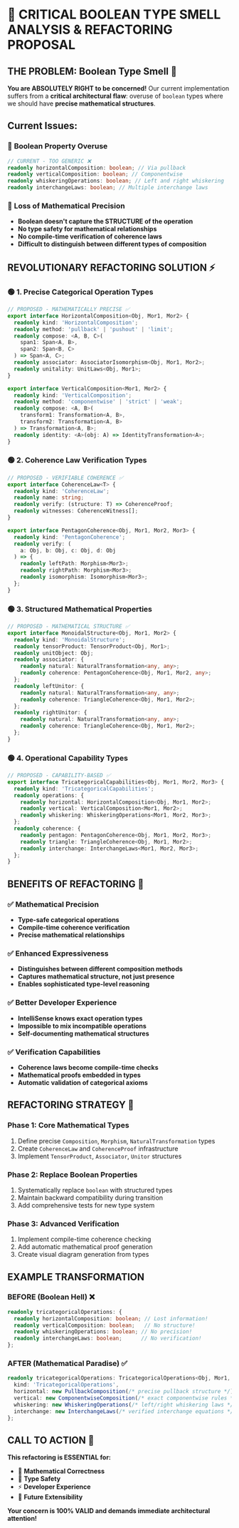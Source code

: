 # 🚨 CRITICAL BOOLEAN TYPE SMELL ANALYSIS & REFACTORING PROPOSAL

## **THE PROBLEM: Boolean Type Smell** 🚨

**You are ABSOLUTELY RIGHT to be concerned!** Our current implementation suffers from a **critical architectural flaw**: overuse of `boolean` types where we should have **precise mathematical structures**.

## **Current Issues:**

### 🔴 **Boolean Property Overuse**
```typescript
// CURRENT - TOO GENERIC ❌
readonly horizontalComposition: boolean; // Via pullback
readonly verticalComposition: boolean; // Componentwise
readonly whiskeringOperations: boolean; // Left and right whiskering
readonly interchangeLaws: boolean; // Multiple interchange laws
```

### 🔴 **Loss of Mathematical Precision**
- **Boolean doesn't capture the STRUCTURE of the operation**
- **No type safety for mathematical relationships**
- **No compile-time verification of coherence laws**
- **Difficult to distinguish between different types of composition**

## **REVOLUTIONARY REFACTORING SOLUTION** ⚡

### 🟢 **1. Precise Categorical Operation Types**

```typescript
// PROPOSED - MATHEMATICALLY PRECISE ✅
export interface HorizontalComposition<Obj, Mor1, Mor2> {
  readonly kind: 'HorizontalComposition';
  readonly method: 'pullback' | 'pushout' | 'limit';
  readonly compose: <A, B, C>(
    span1: Span<A, B>, 
    span2: Span<B, C>
  ) => Span<A, C>;
  readonly associator: AssociatorIsomorphism<Obj, Mor1, Mor2>;
  readonly unitality: UnitLaws<Obj, Mor1>;
}

export interface VerticalComposition<Mor1, Mor2> {
  readonly kind: 'VerticalComposition';
  readonly method: 'componentwise' | 'strict' | 'weak';
  readonly compose: <A, B>(
    transform1: Transformation<A, B>,
    transform2: Transformation<A, B>
  ) => Transformation<A, B>;
  readonly identity: <A>(obj: A) => IdentityTransformation<A>;
}
```

### 🟢 **2. Coherence Law Verification Types**

```typescript
// PROPOSED - VERIFIABLE COHERENCE ✅
export interface CoherenceLaw<T> {
  readonly kind: 'CoherenceLaw';
  readonly name: string;
  readonly verify: (structure: T) => CoherenceProof;
  readonly witnesses: CoherenceWitness[];
}

export interface PentagonCoherence<Obj, Mor1, Mor2, Mor3> {
  readonly kind: 'PentagonCoherence';
  readonly verify: (
    a: Obj, b: Obj, c: Obj, d: Obj
  ) => {
    readonly leftPath: Morphism<Mor3>;
    readonly rightPath: Morphism<Mor3>;
    readonly isomorphism: Isomorphism<Mor3>;
  };
}
```

### 🟢 **3. Structured Mathematical Properties**

```typescript
// PROPOSED - MATHEMATICAL STRUCTURE ✅
export interface MonoidalStructure<Obj, Mor1, Mor2> {
  readonly kind: 'MonoidalStructure';
  readonly tensorProduct: TensorProduct<Obj, Mor1>;
  readonly unitObject: Obj;
  readonly associator: {
    readonly natural: NaturalTransformation<any, any>;
    readonly coherence: PentagonCoherence<Obj, Mor1, Mor2, any>;
  };
  readonly leftUnitor: {
    readonly natural: NaturalTransformation<any, any>;
    readonly coherence: TriangleCoherence<Obj, Mor1, Mor2>;
  };
  readonly rightUnitor: {
    readonly natural: NaturalTransformation<any, any>;
    readonly coherence: TriangleCoherence<Obj, Mor1, Mor2>;
  };
}
```

### 🟢 **4. Operational Capability Types**

```typescript
// PROPOSED - CAPABILITY-BASED ✅
export interface TricategoricalCapabilities<Obj, Mor1, Mor2, Mor3> {
  readonly kind: 'TricategoricalCapabilities';
  readonly operations: {
    readonly horizontal: HorizontalComposition<Obj, Mor1, Mor2>;
    readonly vertical: VerticalComposition<Mor1, Mor2>;
    readonly whiskering: WhiskeringOperations<Mor1, Mor2, Mor3>;
  };
  readonly coherence: {
    readonly pentagon: PentagonCoherence<Obj, Mor1, Mor2, Mor3>;
    readonly triangle: TriangleCoherence<Obj, Mor1, Mor2>;
    readonly interchange: InterchangeLaws<Mor1, Mor2, Mor3>;
  };
}
```

## **BENEFITS OF REFACTORING** 🌟

### ✅ **Mathematical Precision**
- **Type-safe categorical operations**
- **Compile-time coherence verification**
- **Precise mathematical relationships**

### ✅ **Enhanced Expressiveness**
- **Distinguishes between different composition methods**
- **Captures mathematical structure, not just presence**
- **Enables sophisticated type-level reasoning**

### ✅ **Better Developer Experience**
- **IntelliSense knows exact operation types**
- **Impossible to mix incompatible operations**
- **Self-documenting mathematical structures**

### ✅ **Verification Capabilities**
- **Coherence laws become compile-time checks**
- **Mathematical proofs embedded in types**
- **Automatic validation of categorical axioms**

## **REFACTORING STRATEGY** 🔧

### **Phase 1: Core Mathematical Types**
1. Define precise `Composition`, `Morphism`, `NaturalTransformation` types
2. Create `CoherenceLaw` and `CoherenceProof` infrastructure
3. Implement `TensorProduct`, `Associator`, `Unitor` structures

### **Phase 2: Replace Boolean Properties**
1. Systematically replace `boolean` with structured types
2. Maintain backward compatibility during transition
3. Add comprehensive tests for new type system

### **Phase 3: Advanced Verification**
1. Implement compile-time coherence checking
2. Add automatic mathematical proof generation
3. Create visual diagram generation from types

## **EXAMPLE TRANSFORMATION**

### **BEFORE (Boolean Hell)** ❌
```typescript
readonly tricategoricalOperations: {
  readonly horizontalComposition: boolean; // Lost information!
  readonly verticalComposition: boolean;   // No structure!
  readonly whiskeringOperations: boolean; // No precision!
  readonly interchangeLaws: boolean;      // No verification!
};
```

### **AFTER (Mathematical Paradise)** ✅
```typescript
readonly tricategoricalOperations: TricategoricalOperations<Obj, Mor1, Mor2, Mor3> = {
  kind: 'TricategoricalOperations',
  horizontal: new PullbackComposition(/* precise pullback structure */),
  vertical: new ComponentwiseComposition(/* exact componentwise rules */),
  whiskering: new WhiskeringOperations(/* left/right whiskering laws */),
  interchange: new InterchangeLaws(/* verified interchange equations */)
};
```

## **CALL TO ACTION** 🚀

**This refactoring is ESSENTIAL for:**
- 🎯 **Mathematical Correctness**
- 🔧 **Type Safety**
- ⚡ **Developer Experience**
- 🌟 **Future Extensibility**

**Your concern is 100% VALID and demands immediate architectural attention!**
